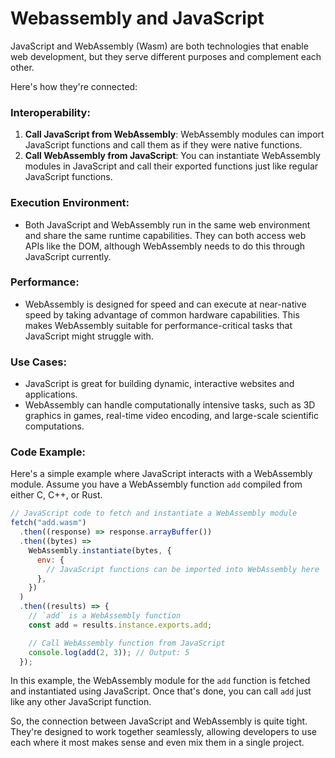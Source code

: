 # Webassembly and JavaScript

JavaScript and WebAssembly (Wasm) are both technologies that enable web development, but they serve different purposes and complement each other.

Here's how they're connected:

### Interoperability:

1. **Call JavaScript from WebAssembly**: WebAssembly modules can import JavaScript functions and call them as if they were native functions.
2. **Call WebAssembly from JavaScript**: You can instantiate WebAssembly modules in JavaScript and call their exported functions just like regular JavaScript functions.

### Execution Environment:

- Both JavaScript and WebAssembly run in the same web environment and share the same runtime capabilities. They can both access web APIs like the DOM, although WebAssembly needs to do this through JavaScript currently.

### Performance:

- WebAssembly is designed for speed and can execute at near-native speed by taking advantage of common hardware capabilities. This makes WebAssembly suitable for performance-critical tasks that JavaScript might struggle with.

### Use Cases:

- JavaScript is great for building dynamic, interactive websites and applications.
- WebAssembly can handle computationally intensive tasks, such as 3D graphics in games, real-time video encoding, and large-scale scientific computations.

### Code Example:

Here's a simple example where JavaScript interacts with a WebAssembly module. Assume you have a WebAssembly function `add` compiled from either C, C++, or Rust.

```javascript
// JavaScript code to fetch and instantiate a WebAssembly module
fetch("add.wasm")
  .then((response) => response.arrayBuffer())
  .then((bytes) =>
    WebAssembly.instantiate(bytes, {
      env: {
        // JavaScript functions can be imported into WebAssembly here
      },
    })
  )
  .then((results) => {
    // `add` is a WebAssembly function
    const add = results.instance.exports.add;

    // Call WebAssembly function from JavaScript
    console.log(add(2, 3)); // Output: 5
  });
```

In this example, the WebAssembly module for the `add` function is fetched and instantiated using JavaScript. Once that's done, you can call `add` just like any other JavaScript function.

So, the connection between JavaScript and WebAssembly is quite tight. They're designed to work together seamlessly, allowing developers to use each where it most makes sense and even mix them in a single project.
